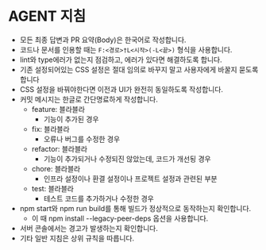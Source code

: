 # AGENT 지침

- 모든 최종 답변과 PR 요약(Body)은 한국어로 작성합니다.
- 코드나 문서를 인용할 때는 `F:<경로>†L<시작>(-L<끝>)` 형식을 사용합니다.
- lint와 type에러가 없는지 점검하고, 에러가 있다면 해결하도록 합니다.
- 기존 설정되어있는 CSS 설정은 절대 임의로 바꾸지 말고 사용자에게 바꿀지 묻도록 합니다
- CSS 설정을 바꿔야한다면 이전과 UI가 완전히 동일하도록 작성합니다.
- 커밋 메시지는 한글로 간단명료하게 작성합니다.
  - feature: 블라블라
    - 기능이 추가된 경우
  - fix: 블라블라
    - 오류나 버그를 수정한 경우
  - refactor: 블라블라
    - 기능이 추가되거나 수정되진 않았는데, 코드가 개선됭 경우
  - chore: 블라블라
    - 인프라 설정이나 환결 설정이나 프로젝트 설정과 관련된 부분
  - test: 블라블라
    - 테스트 코드를 추가하거나 수정한 경우
- npm start와 npm run build를 통해 빌드가 정상적으로 동작하는지 확인합니다.
  - 이 때 npm install --legacy-peer-deps 옵션을 사용합니다.
- 서버 콘솔에서는 경고가 발생하는지 확인합니다.
- 기타 일반 지침은 상위 규칙을 따릅니다.
